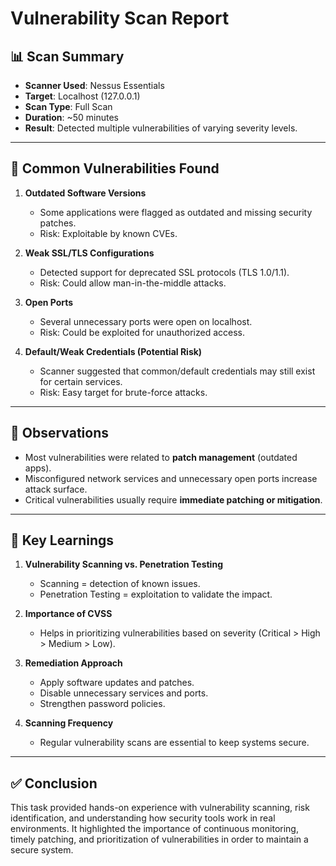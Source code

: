 # Vulnerability Scan Report  

## 📊 Scan Summary  
- **Scanner Used**: Nessus Essentials  
- **Target**: Localhost (127.0.0.1)  
- **Scan Type**: Full Scan  
- **Duration**: ~50 minutes  
- **Result**: Detected multiple vulnerabilities of varying severity levels.  

---

## 🐞 Common Vulnerabilities Found  
1. **Outdated Software Versions**  
   - Some applications were flagged as outdated and missing security patches.  
   - Risk: Exploitable by known CVEs.  

2. **Weak SSL/TLS Configurations**  
   - Detected support for deprecated SSL protocols (TLS 1.0/1.1).  
   - Risk: Could allow man-in-the-middle attacks.  

3. **Open Ports**  
   - Several unnecessary ports were open on localhost.  
   - Risk: Could be exploited for unauthorized access.  

4. **Default/Weak Credentials (Potential Risk)**  
   - Scanner suggested that common/default credentials may still exist for certain services.  
   - Risk: Easy target for brute-force attacks.  

---

## 📌 Observations  
- Most vulnerabilities were related to **patch management** (outdated apps).  
- Misconfigured network services and unnecessary open ports increase attack surface.  
- Critical vulnerabilities usually require **immediate patching or mitigation**.  

---

## 🧠 Key Learnings  
1. **Vulnerability Scanning vs. Penetration Testing**  
   - Scanning = detection of known issues.  
   - Penetration Testing = exploitation to validate the impact.  

2. **Importance of CVSS**  
   - Helps in prioritizing vulnerabilities based on severity (Critical > High > Medium > Low).  

3. **Remediation Approach**  
   - Apply software updates and patches.  
   - Disable unnecessary services and ports.  
   - Strengthen password policies.  

4. **Scanning Frequency**  
   - Regular vulnerability scans are essential to keep systems secure.  

---

## ✅ Conclusion  
This task provided hands-on experience with vulnerability scanning, risk identification, and understanding how security tools work in real environments. It highlighted the importance of continuous monitoring, timely patching, and prioritization of vulnerabilities in order to maintain a secure system.  
